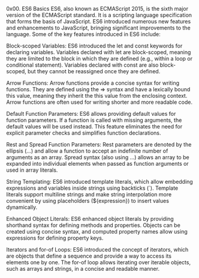 0x00. ES6 Basics
ES6, also known as ECMAScript 2015, is the sixth major version of the ECMAScript standard. It is a scripting language specification that forms the basis of JavaScript. ES6 introduced numerous new features and enhancements to JavaScript, bringing significant improvements to the language. Some of the key features introduced in ES6 include:

Block-scoped Variables:
ES6 introduced the let and const keywords for declaring variables. Variables declared with let are block-scoped, meaning they are limited to the block in which they are defined (e.g., within a loop or conditional statement). Variables declared with const are also block-scoped, but they cannot be reassigned once they are defined.

Arrow Functions:
Arrow functions provide a concise syntax for writing functions. They are defined using the => syntax and have a lexically bound this value, meaning they inherit the this value from the enclosing context. Arrow functions are often used for writing shorter and more readable code.

Default Function Parameters:
ES6 allows providing default values for function parameters. If a function is called with missing arguments, the default values will be used instead. This feature eliminates the need for explicit parameter checks and simplifies function declarations.

Rest and Spread Function Parameters:
Rest parameters are denoted by the ellipsis (...) and allow a function to accept an indefinite number of arguments as an array. Spread syntax (also using ...) allows an array to be expanded into individual elements when passed as function arguments or used in array literals.

String Templating:
ES6 introduced template literals, which allow embedding expressions and variables inside strings using backticks (`). Template literals support multiline strings and make string interpolation more convenient by using placeholders (${expression}) to insert values dynamically.

Enhanced Object Literals:
ES6 enhanced object literals by providing shorthand syntax for defining methods and properties. Objects can be created using concise syntax, and computed property names allow using expressions for defining property keys.

Iterators and for-of Loops:
ES6 introduced the concept of iterators, which are objects that define a sequence and provide a way to access its elements one by one. The for-of loop allows iterating over iterable objects, such as arrays and strings, in a concise and readable manner.
